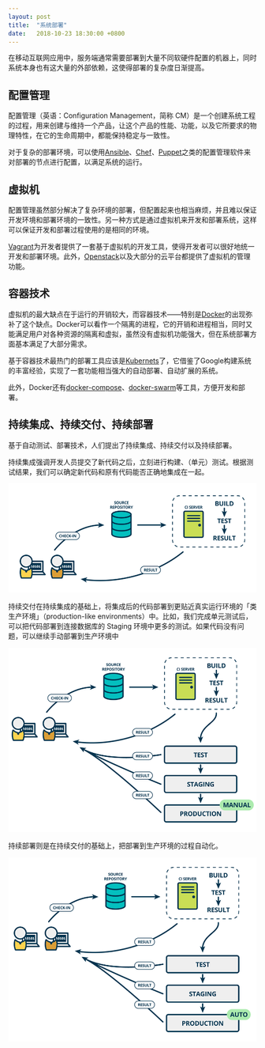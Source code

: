```yaml
---
layout: post
title:  "系统部署"
date:   2018-10-23 18:30:00 +0800
---
```


在移动互联网应用中，服务端通常需要部署到大量不同软硬件配置的机器上，同时系统本身也有这大量的外部依赖，这使得部署的复杂度日渐提高。

## 配置管理

配置管理（英语：Configuration Management，简称 CM）是一个创建系统工程的过程，用来创建与维持一个产品，让这个产品的性能、功能，以及它所要求的物理特性，在它的生命周期中，都能保持稳定与一致性。

对于复杂的部署环境，可以使用[Ansible][]、[Chef][]、[Puppet][]之类的配置管理软件来对部署的节点进行配置，以满足系统的运行。

## 虚拟机

配置管理虽然部分解决了复杂环境的部署，但配置起来也相当麻烦，并且难以保证开发环境和部署环境的一致性。另一种方式是通过虚拟机来开发和部署系统，这样可以保证开发和部署过程使用的是相同的环境。

[Vagrant][]为开发者提供了一套基于虚拟机的开发工具，使得开发者可以很好地统一开发和部署环境。此外，[Openstack][]以及大部分的云平台都提供了虚拟机的管理功能。

## 容器技术

虚拟机的最大缺点在于运行的开销较大，而容器技术——特别是[Docker][]的出现弥补了这个缺点。Docker可以看作一个隔离的进程，它的开销和进程相当，同时又能满足用户对各种资源的隔离和虚拟，虽然没有虚拟机功能强大，但在系统部署方面基本满足了大部分需求。

基于容器技术最热门的部署工具应该是[Kubernets][]了，它借鉴了Google构建系统的丰富经验，实现了一套功能相当强大的自动部署、自动扩展的系统。

此外，Docker还有[docker-compose][]、[docker-swarm][]等工具，方便开发和部署。

## 持续集成、持续交付、持续部署

基于自动测试、部署技术，人们提出了持续集成、持续交付以及持续部署。

持续集成强调开发人员提交了新代码之后，立刻进行构建、（单元）测试。根据测试结果，我们可以确定新代码和原有代码能否正确地集成在一起。

![持续集成][ci]

持续交付在持续集成的基础上，将集成后的代码部署到更贴近真实运行环境的「类生产环境」（production-like environments）中。比如，我们完成单元测试后，可以把代码部署到连接数据库的 Staging 环境中更多的测试。如果代码没有问题，可以继续手动部署到生产环境中

![持续交付][cdl]

持续部署则是在持续交付的基础上，把部署到生产环境的过程自动化。

![持续部署][cdp]

[ansible]: https://www.ansible.com
[cdl]: /assets/images/cdl.png
[cdp]: /assets/images/cdp.png
[chef]: https://www.chef.io
[ci]: /assets/images/ci.png
[docker-compose]: https://docs.docker.com/compose/
[docker-swarm]: https://docs.docker.com/engine/swarm/
[docker]: https://www.docker.com
[kubernets]: https://kubernetes.io/
[openstack]: https://www.openstack.org
[puppet]: https://puppet.com
[vagrant]: https://www.vagrantup.com